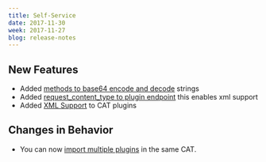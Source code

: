 ```yaml
---
title: Self-Service
date: 2017-11-30
week: 2017-11-27
blog: release-notes
---
```


## New Features

* Added [methods to base64 encode and decode](/ss/reference/rcl/v2/ss_RCL_functions.html#data-conversion-to_base64) strings
* Added [request_content_type to plugin endpoint](/ss/reference/cat/v20161221/ss_plugins.html#plugins-endpoint) this enables xml support
* Added [XML Support](/ss/guides/ss_plugins.html#using-plugins-plugins-in-cat) to CAT plugins

## Changes in Behavior

* You can now [import multiple plugins](/ss/guides/ss_plugins.html#using-plugins-plugins-in-cat) in the same CAT.
